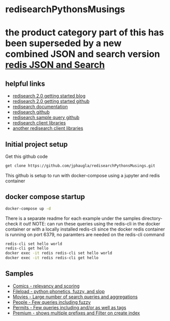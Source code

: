 # redisearchPythonsMusings
#  the product category part of this has been superseded by a new combined JSON and search version [redis JSON and Search](https://github.com/jphaugla/redisJSONProductCatalog)
## helpful links
* [redisearch 2.0 getting started blog](https://redis.com/blog/getting-started-with-redisearch-2-0/)
* [redisearch 2.0 getting started github](https://github.com/RediSearch/redisearch-getting-started)
* [redisearch documentation](https://oss.redis.com/redisearch/master/)
* [redisearch github](https://github.com/Redislabs-Solution-Architects/redisaml#example-redisearch-queries)
* [redisearch sample query github](https://github.com/Redislabs-Solution-Architects/contracts#sample-queries)
* [redisearch client libraries](https://github.com/RediSearch/RediSearch#client-libraries)
* [another redisearch client libraries](https://oss.redis.com/redisearch/Clients/)

## Initial project setup
Get this github code
```bash 
get clone https://github.com/jphaugla/redisearchPythonsMusings.git
```
This github is setup to run with docker-compose using a jupyter and redis container
## docker compose startup
```bash
docker-compose up -d 
```
There is a separate readme for each example under the samples directory-check it out!
NOTE:   can run these queries using the redis-cli in the docker container or with a locally installed redis-cli
since the docker redis container is running on port 6379, no paramters are needed on the redis-cli command
```bash
redis-cli set hello world
redis-cli get hello
docker exec -it redis redis-cli set hello world
docker exec -it redis redis-cli get hello
```
## Samples 
* [Comics - relevancy and scoring](samples/comics/README.md)
* [Fileload - python phonetics, fuzzy, and slop](samples/comics/README.md)
* [Movies - Large number of search queries and aggregations](samples/movies/README.md)
* [People - Few queries including fuzzy](samples/people/README.md)
* [Permits - Few queries including and/or as well as tags](samples/permits/README.md)
* [Premium - shows multiple prefixes and Filter on create index](samples/premium/README.md)
